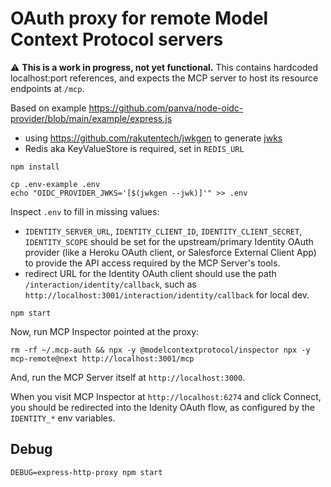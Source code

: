 # OAuth proxy for remote Model Context Protocol servers

⚠️ **This is a work in progress, not yet functional.** This contains hardcoded localhost:port references, and expects the MCP server to host its resource endpoints at `/mcp`.

Based on example https://github.com/panva/node-oidc-provider/blob/main/example/express.js

* using https://github.com/rakutentech/jwkgen to generate [jwks](https://github.com/panva/node-oidc-provider/tree/main/docs#jwks)
* Redis aka KeyValueStore is required, set in `REDIS_URL`

```
npm install

cp .env-example .env
echo "OIDC_PROVIDER_JWKS='[$(jwkgen --jwk)]'" >> .env
```

Inspect `.env` to fill in missing values:
* `IDENTITY_SERVER_URL`, `IDENTITY_CLIENT_ID`, `IDENTITY_CLIENT_SECRET`, `IDENTITY_SCOPE` should be set for the upstream/primary Identity OAuth provider (like a Heroku OAuth client, or Salesforce External Client App) to provide the API access required by the MCP Server's tools.
* redirect URL for the Identity OAuth client should use the path `/interaction/identity/callback`, such as `http://localhost:3001/interaction/identity/callback` for local dev.

```
npm start
```

Now, run MCP Inspector pointed at the proxy:
```
rm -rf ~/.mcp-auth && npx -y @modelcontextprotocol/inspector npx -y mcp-remote@next http://localhost:3001/mcp
```

And, run the MCP Server itself at `http://localhost:3000`.

When you visit MCP Inspector at `http://localhost:6274` and click Connect, you should be redirected into the Idenity OAuth flow, as configured by the `IDENTITY_*` env variables.

## Debug

```
DEBUG=express-http-proxy npm start
```
